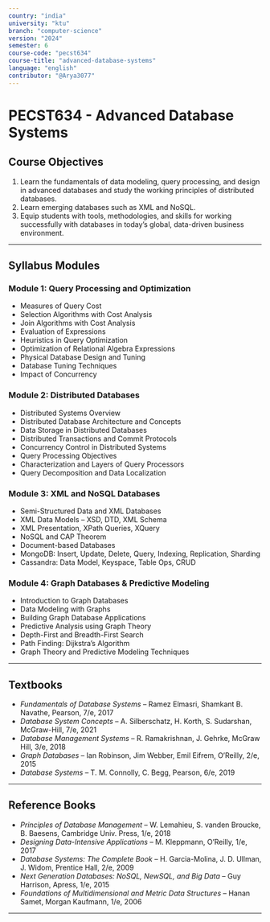 ```yaml
---
country: "india"
university: "ktu"
branch: "computer-science"
version: "2024"
semester: 6
course-code: "pecst634"
course-title: "advanced-database-systems"
language: "english"
contributor: "@Arya3077"
---
```


# PECST634 - Advanced Database Systems

## Course Objectives

1. Learn the fundamentals of data modeling, query processing, and design in advanced databases and study the working principles of distributed databases.  
2. Learn emerging databases such as XML and NoSQL.  
3. Equip students with tools, methodologies, and skills for working successfully with databases in today’s global, data-driven business environment.

---

## Syllabus Modules

### Module 1: Query Processing and Optimization

- Measures of Query Cost  
- Selection Algorithms with Cost Analysis  
- Join Algorithms with Cost Analysis  
- Evaluation of Expressions  
- Heuristics in Query Optimization  
- Optimization of Relational Algebra Expressions  
- Physical Database Design and Tuning  
- Database Tuning Techniques  
- Impact of Concurrency

### Module 2: Distributed Databases

- Distributed Systems Overview  
- Distributed Database Architecture and Concepts  
- Data Storage in Distributed Databases  
- Distributed Transactions and Commit Protocols  
- Concurrency Control in Distributed Systems  
- Query Processing Objectives  
- Characterization and Layers of Query Processors  
- Query Decomposition and Data Localization

### Module 3: XML and NoSQL Databases

- Semi-Structured Data and XML Databases  
- XML Data Models – XSD, DTD, XML Schema  
- XML Presentation, XPath Queries, XQuery  
- NoSQL and CAP Theorem  
- Document-based Databases  
- MongoDB: Insert, Update, Delete, Query, Indexing, Replication, Sharding  
- Cassandra: Data Model, Keyspace, Table Ops, CRUD

### Module 4: Graph Databases & Predictive Modeling

- Introduction to Graph Databases  
- Data Modeling with Graphs  
- Building Graph Database Applications  
- Predictive Analysis using Graph Theory  
- Depth-First and Breadth-First Search  
- Path Finding: Dijkstra’s Algorithm  
- Graph Theory and Predictive Modeling Techniques

---

## Textbooks

- *Fundamentals of Database Systems* – Ramez Elmasri, Shamkant B. Navathe, Pearson, 7/e, 2017  
- *Database System Concepts* – A. Silberschatz, H. Korth, S. Sudarshan, McGraw-Hill, 7/e, 2021  
- *Database Management Systems* – R. Ramakrishnan, J. Gehrke, McGraw Hill, 3/e, 2018  
- *Graph Databases* – Ian Robinson, Jim Webber, Emil Eifrem, O’Reilly, 2/e, 2015  
- *Database Systems* – T. M. Connolly, C. Begg, Pearson, 6/e, 2019

---

## Reference Books

- *Principles of Database Management* – W. Lemahieu, S. vanden Broucke, B. Baesens, Cambridge Univ. Press, 1/e, 2018  
- *Designing Data-Intensive Applications* – M. Kleppmann, O’Reilly, 1/e, 2017  
- *Database Systems: The Complete Book* – H. Garcia-Molina, J. D. Ullman, J. Widom, Prentice Hall, 2/e, 2009  
- *Next Generation Databases: NoSQL, NewSQL, and Big Data* – Guy Harrison, Apress, 1/e, 2015  
- *Foundations of Multidimensional and Metric Data Structures* – Hanan Samet, Morgan Kaufmann, 1/e, 2006

---
